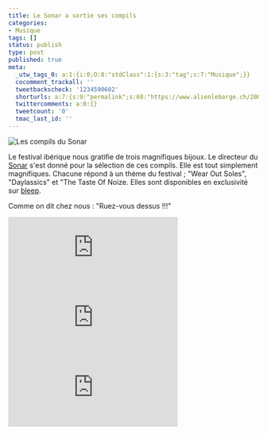 ```yaml
---
title: Le Sonar a sortie ses compils
categories:
- Musique
tags: []
status: publish
type: post
published: true
meta:
  _utw_tags_0: a:1:{i:0;O:8:"stdClass":1:{s:3:"tag";s:7:"Musique";}}
  cocomment_trackall: ''
  tweetbackscheck: '1234590602'
  shorturls: a:7:{s:9:"permalink";s:68:"https://www.alienlebarge.ch/2007/06/14/le-sonar-a-sortie-ses-compils/";s:7:"tinyurl";s:25:"https://tinyurl.com/bpmx99";s:4:"isgd";s:17:"https://is.gd/jrqv";s:5:"bitly";s:19:"https://bit.ly/HN52I";s:5:"snipr";s:22:"https://snipr.com/btpf7";s:5:"snurl";s:22:"https://snurl.com/btpf7";s:7:"snipurl";s:24:"https://snipurl.com/btpf7";}
  twittercomments: a:0:{}
  tweetcount: '0'
  tmac_last_id: ''
---
```

<img src="https://dlgjp9x71cipk.cloudfront.net/2007/06/compil_sonar1.png" alt="Les compils du Sonar" />

Le festival ibérique nous gratifie de trois magnifiques bijoux. Le directeur du <a href="https://www.sonar.es/" title="Le site du Sonar">Sonar</a> s'est donné pour la sélection de ces compils. Elle est tout simplement magnifiques.
Chacune répond à un thème du festival ; "Wear Out Soles", "Daylassics" et "The Taste Of Noize.
Elles sont disponibles en exclusivité sur <a href="https://www.bleep.com/?label=Sonar" title="Les compils du Sonar sur Bleep.com">bleep</a>.

Comme on dit chez nous : "Ruez-vous dessus !!!"

<!--more-->

<iframe name="bleepPlayer" id="bleepPlayer" width="341" height="141" src="https://www.bleep.com/player/?/SONAR001/103306/maxiplus/D3F9D3/575757/00D126" frameborder="0" scrolling="no"></iframe>

<iframe name="bleepPlayer" id="bleepPlayer" width="341" height="141" src="https://www.bleep.com/player/?/SONAR002/103320/maxiplus/D3F9D3/575757/00D126" frameborder="0" scrolling="no"></iframe>

<iframe name="bleepPlayer" id="bleepPlayer" width="341" height="141" src="https://www.bleep.com/player/?/SONAR003/54100/maxiplus/D3F9D3/575757/00D126" frameborder="0" scrolling="no"></iframe>
